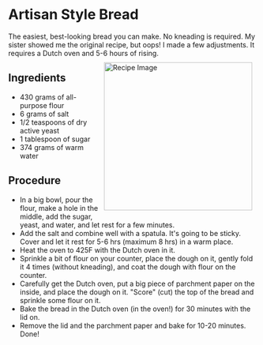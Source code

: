 # Artisan Style Bread

The easiest, best-looking bread you can make. No kneading is required. My sister showed me the original recipe, but oops! I made a few adjustments. It requires a Dutch oven and 5-6 hours of rising. 
<img src="ArtisanStyleBread.jpeg" alt="Recipe Image" width = "300" height = "auto" style="margin:10px" align = "right">

## Ingredients
- 430 grams of all-purpose flour
- 6 grams of salt
- 1/2 teaspoons of dry active yeast
- 1 tablespoon of sugar
- 374 grams of warm water

## Procedure
- In a big bowl, pour the flour, make a hole in the middle, add the sugar, yeast, and water, and let rest for a few minutes. 
- Add the salt and combine well with a spatula. It's going to be sticky. Cover and let it rest for 5-6 hrs (maximum 8 hrs) in a warm place.
- Heat the oven to 425F with the Dutch oven in it.
- Sprinkle a bit of flour on your counter, place the dough on it, gently fold it 4 times (without kneading), and coat the dough with flour on the counter.
- Carefully get the Dutch oven, put a big piece of parchment paper on the inside, and place the dough on it. "Score" (cut) the top of the bread and sprinkle some flour on it.
- Bake the bread in the Dutch oven (in the oven!) for 30 minutes with the lid on. 
- Remove the lid and the parchment paper and bake for 10-20 minutes. Done!
